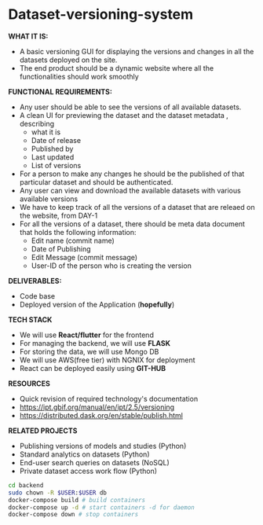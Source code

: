 # Dataset-versioning-system

**WHAT IT IS:**

* A basic versioning GUI for displaying the versions and changes in all  the datasets deployed on the site.
* The end product should be a dynamic website where all the functionalities should work smoothly

**FUNCTIONAL REQUIREMENTS:** 

* Any user should be able to see the versions of all available datasets.
* A clean UI for previewing the dataset and the dataset metadata , describing 
  * what it is 
  * Date of release
  * Published by
  * Last updated
  * List of versions 
* For  a person to make any changes he should be the published of that particular dataset and should be authenticated.
* Any user can view and download the available datasets with various available versions
* We have to keep track of all the versions of a dataset that are releaed on the website, from DAY-1
* For all the versions of a dataset, there should be meta data document that holds the following information:
  * Edit name (commit name)
  * Date of Publishing
  * Edit Message (commit message)
  * User-ID of the person who is creating the version

**DELIVERABLES:**

* Code base
* Deployed version of the Application (**hopefully**)

**TECH STACK**

* We will use **React/flutter** for the frontend
* For managing the backend, we will use **FLASK** 
* For storing the data, we will use Mongo DB
* We will use AWS(free tier) with NGNIX for deployment
* React can be deployed easily using **GIT-HUB**


**RESOURCES**

* Quick revision of required technology's documentation 
* https://ipt.gbif.org/manual/en/ipt/2.5/versioning
* https://distributed.dask.org/en/stable/publish.html

**RELATED PROJECTS**

* Publishing versions of models and studies (Python) 
* Standard analytics on datasets (Python)
* End-user search queries on datasets (NoSQL)
* Private dataset access work flow (Python)

```sh
cd backend
sudo chown -R $USER:$USER db
docker-compose build # build containers
docker-compose up -d # start containers -d for daemon
docker-compose down # stop containers
```
